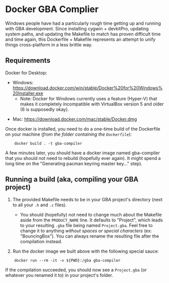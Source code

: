 # Docker GBA Complier
Windows people have had a particularly rough time getting up and running with GBA development.
Since installing cygwin + devkitPro, updating system paths, and updating the Makefile to match
has proven difficult time and time again, this Dockerfile + Makefile represents an attempt to
unify things cross-platform in a less brittle way.

## Requirements
Docker for Desktop:
* Windows: https://download.docker.com/win/stable/Docker%20for%20Windows%20Installer.exe
  - Note: Docker for Windows currently uses a feature (Hyper-V) that makes it completely incompatible with VirtualBox version 5 and older (6 is supposedly okay).
- Mac: https://download.docker.com/mac/stable/Docker.dmg

Once docker is installed, you need to do a one-time build of the Dockerfile on your machine (*from the folder containing the `Dockerfile`*):

```
    docker build . -t gba-compiler
```
A few minutes later, you should have a docker image named gba-compiler that you should not
need to rebuild (hopefully ever again). It might spend a long time on the "Generating pacman
keyring master key..." step).

## Running a build (aka, compiling your GBA project)
1. The provided Makefile needs to be in your GBA project's directory (next to all your `.h` and 
`.c` files).
   - You should (hopefully) not need to change much about the Makefile aside from the
`PRODUCT_NAME` line. It defaults to "Project", which leads to your resulting `.gba` file
being named `Project.gba`. Feel free to change it to anything _without spaces or special characters_ (ex: "BouncingBox"). You can always rename the resulting file after the compilation instead.

2. Run the docker image we built above with the following special sauce:

```
    docker run --rm -it -v ${PWD}:/gba gba-compiler
```
If the compilation succeeded, you should now see a `Project.gba` (or whatever you renamed it 
to) in your project's folder.